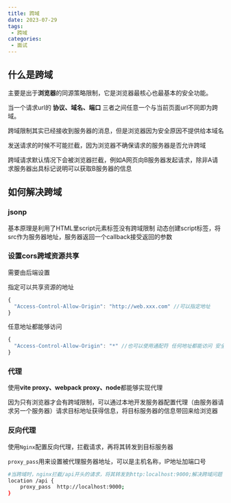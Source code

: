 ```yaml
---
title: 跨域
date: 2023-07-29
tags:
 - 跨域
categories:
 - 面试
---
```


## 什么是跨域

主要是出于**浏览器**的同源策略限制，它是浏览器最核心也最基本的安全功能。

当一个请求url的 **协议、域名、端口** 三者之间任意一个与当前页面url不同即为跨域。

跨域限制其实已经接收到服务器的消息，但是浏览器因为安全原因不提供给本域名

发送请求的时候不可能拦截，因为浏览器不确保请求的服务器是否允许跨域

跨域请求默认情况下会被浏览器拦截，例如A网页向B服务器发起请求，除非A请求服务器出具标记说明可以获取B服务器的信息

## 如何解决跨域

### jsonp

基本原理是利用了HTML里script元素标签没有跨域限制 动态创建script标签，将src作为服务器地址，服务器返回一个callback接受返回的参数

### 设置cors跨域资源共享

需要由后端设置

指定可以共享资源的地址

```js
{
  "Access-Control-Allow-Origin": "http://web.xxx.com" //可以指定地址
}
```

任意地址都能够访问

```js
{
  "Access-Control-Allow-Origin": "*" //也可以使用通配符 任何地址都能访问 安全性不高
}
```

### 代理

使用**vite proxy、webpack proxy、node**都能够实现代理

因为只有浏览器才会有跨域限制，可以通过本地开发服务器配置代理（由服务器请求另一个服务器）请求目标地址获得信息，将目标服务器的信息带回来给浏览器

### 反向代理

使用`Nginx`配置反向代理，拦截请求，再将其转发到目标服务器

`proxy_pass`用来设置被代理服务器地址，可以是主机名称，IP地址加端口号

```bash
#当跨域时，nginx拦截/api开头的请求，将其转发到http:localhost:9000;解决跨域问题
location /api {
	proxy_pass	http://localhost:9000;
}
```

